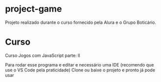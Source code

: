 # project-game
Projeto realizado durante o curso fornecido pela Alura e o Grupo Boticário. 

# Curso
Curso Jogos com JavaScript parte: II

Para rodar esse programa e editar e necessário uma IDE (recomendo que use o VS Code pela praticidade) 
Clone ou baixe o projeto e pronto já pode usar
